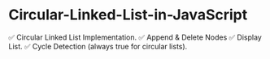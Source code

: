 # Circular-Linked-List-in-JavaScript

✅ Circular Linked List Implementation.
✅ Append & Delete Nodes
✅ Display List.
✅ Cycle Detection (always true for circular lists).

